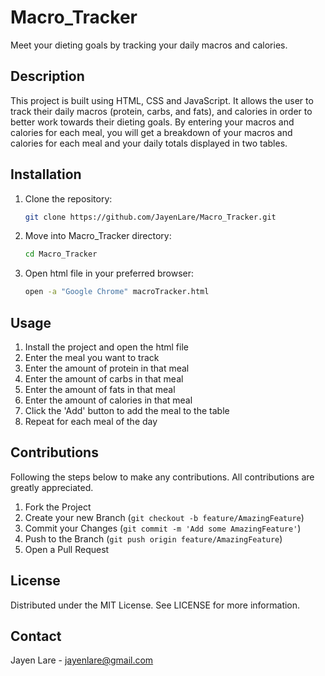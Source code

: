 # Macro_Tracker
Meet your dieting goals by tracking your daily macros and calories.

## Description
This project is built using HTML, CSS and JavaScript. It allows the user to track their daily macros (protein, carbs, and fats), and calories in order to better work towards their dieting goals. By entering your macros and calories for each meal, you will get a breakdown of your macros and calories for each meal and your daily totals displayed in two tables.

## Installation
1. Clone the repository:
    ```sh
   git clone https://github.com/JayenLare/Macro_Tracker.git
   ```
2. Move into Macro_Tracker directory:
    ```sh
    cd Macro_Tracker
    ```
3. Open html file in your preferred browser:
    ```sh
    open -a "Google Chrome" macroTracker.html
    ```


## Usage
1. Install the project and open the html file
2. Enter the meal you want to track
3. Enter the amount of protein in that meal
4. Enter the amount of carbs in that meal
5. Enter the amount of fats in that meal
6. Enter the amount of calories in that meal
7. Click the 'Add' button to add the meal to the table
8. Repeat for each meal of the day

## Contributions
Following the steps below to make any contributions. All contributions are greatly appreciated.
1. Fork the Project
2. Create your new Branch (`git checkout -b feature/AmazingFeature`)
3. Commit your Changes (`git commit -m 'Add some AmazingFeature'`)
4. Push to the Branch (`git push origin feature/AmazingFeature`)
5. Open a Pull Request

## License
Distributed under the MIT License. See LICENSE for more information.

## Contact
Jayen Lare - jayenlare@gmail.com